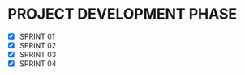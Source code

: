 # PROJECT DEVELOPMENT PHASE

- [x] SPRINT 01 </br>
- [x] SPRINT 02 </br>
- [x] SPRINT 03 </br>
- [x] SPRINT 04 </br>